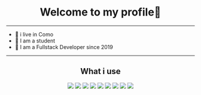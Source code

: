 <h1 align="center">Welcome to my profile👋</h1>

<hr>
  <ul>
  <li> 🏡 i live in Como </li>
  <li> 🏫 I am a student </li>
  <li>🔭 I am a Fullstack Developer since 2019 </li>
  </ul>
 <hr>
 
<h2 align="center"> What i use</h2>
<p align="center">
<img src="https://img.shields.io/badge/JavaScript-orange?style=for-the-badge&logo=javascript&logoColor=white" />
<img src="https://img.shields.io/badge/PHP-777BB4?style=for-the-badge&logo=php&logoColor=white" /> 
<img src="https://img.shields.io/badge/MySQL-00000F?style=for-the-badge&logo=mysql&logoColor=white" />
<img src="https://img.shields.io/badge/Node.js-43853D?style=for-the-badge&logo=node.js&logoColor=white" />
<img src="https://img.shields.io/badge/HTML-d94c0f?style=for-the-badge&logo=html5&logoColor=orange" />
<img src=https://img.shields.io/badge/CSS-0025FF?style=for-the-badge&logo=html5&logoColor=white />
<img src=https://img.shields.io/badge/EXPRESS-18b300?style=for-the-badge&logo=Express&logoColor=white />
<img src= https://img.shields.io/badge/REACT-007fff?style=for-the-badge&logo=react&logoColor=white />
<img src=https://img.shields.io/badge/NEXT.JS-002422?style=for-the-badge&logo=next.js&logoColor=white />
</p>

